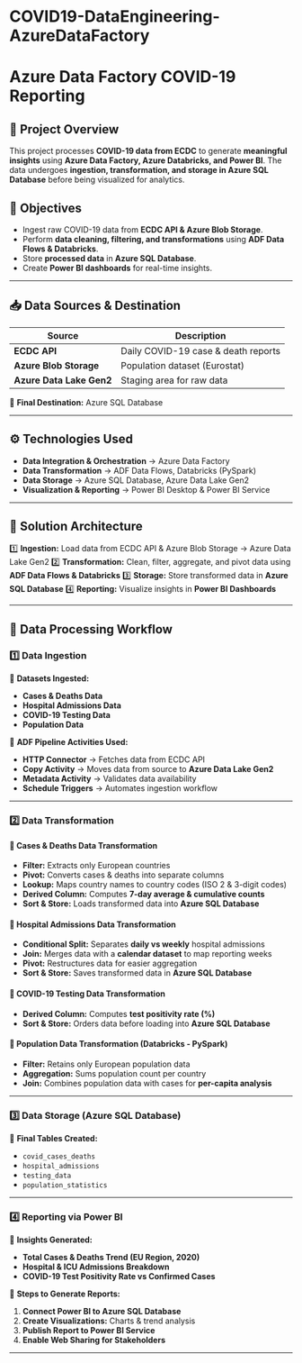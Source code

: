 # COVID19-DataEngineering-AzureDataFactory

# **Azure Data Factory COVID-19 Reporting**

## **📌 Project Overview**
This project processes **COVID-19 data from ECDC** to generate **meaningful insights** using **Azure Data Factory, Azure Databricks, and Power BI**. The data undergoes **ingestion, transformation, and storage in Azure SQL Database** before being visualized for analytics.

## **🎯 Objectives**
- Ingest raw COVID-19 data from **ECDC API & Azure Blob Storage**.
- Perform **data cleaning, filtering, and transformations** using **ADF Data Flows & Databricks**.
- Store **processed data** in **Azure SQL Database**.
- Create **Power BI dashboards** for real-time insights.

---

## **📥 Data Sources & Destination**
| **Source** | **Description** |
|-----------|---------------|
| **ECDC API** | Daily COVID-19 case & death reports |
| **Azure Blob Storage** | Population dataset (Eurostat) |
| **Azure Data Lake Gen2** | Staging area for raw data |

📍 **Final Destination:** Azure SQL Database

---

## **⚙️ Technologies Used**
- **Data Integration & Orchestration** → Azure Data Factory
- **Data Transformation** → ADF Data Flows, Databricks (PySpark)
- **Data Storage** → Azure SQL Database, Azure Data Lake Gen2
- **Visualization & Reporting** → Power BI Desktop & Power BI Service

---

## **🔗 Solution Architecture**
1️⃣ **Ingestion:** Load data from ECDC API & Azure Blob Storage → Azure Data Lake Gen2
2️⃣ **Transformation:** Clean, filter, aggregate, and pivot data using **ADF Data Flows & Databricks**
3️⃣ **Storage:** Store transformed data in **Azure SQL Database**
4️⃣ **Reporting:** Visualize insights in **Power BI Dashboards**

---

## **🚀 Data Processing Workflow**

### **1️⃣ Data Ingestion**
📌 **Datasets Ingested:**
- **Cases & Deaths Data**
- **Hospital Admissions Data**
- **COVID-19 Testing Data**
- **Population Data**

📌 **ADF Pipeline Activities Used:**
- **HTTP Connector** → Fetches data from ECDC API
- **Copy Activity** → Moves data from source to **Azure Data Lake Gen2**
- **Metadata Activity** → Validates data availability
- **Schedule Triggers** → Automates ingestion workflow

---

### **2️⃣ Data Transformation**

#### **🔹 Cases & Deaths Data Transformation**
- **Filter:** Extracts only European countries
- **Pivot:** Converts cases & deaths into separate columns
- **Lookup:** Maps country names to country codes (ISO 2 & 3-digit codes)
- **Derived Column:** Computes **7-day average & cumulative counts**
- **Sort & Store:** Loads transformed data into **Azure SQL Database**

#### **🔹 Hospital Admissions Data Transformation**
- **Conditional Split:** Separates **daily vs weekly** hospital admissions
- **Join:** Merges data with a **calendar dataset** to map reporting weeks
- **Pivot:** Restructures data for easier aggregation
- **Sort & Store:** Saves transformed data in **Azure SQL Database**

#### **🔹 COVID-19 Testing Data Transformation**
- **Derived Column:** Computes **test positivity rate (%)**
- **Sort & Store:** Orders data before loading into **Azure SQL Database**

#### **🔹 Population Data Transformation (Databricks - PySpark)**
- **Filter:** Retains only European population data
- **Aggregation:** Sums population count per country
- **Join:** Combines population data with cases for **per-capita analysis**

---

### **3️⃣ Data Storage (Azure SQL Database)**
📌 **Final Tables Created:**
- `covid_cases_deaths`
- `hospital_admissions`
- `testing_data`
- `population_statistics`

---

### **4️⃣ Reporting via Power BI**
📌 **Insights Generated:**
- **Total Cases & Deaths Trend (EU Region, 2020)**
- **Hospital & ICU Admissions Breakdown**
- **COVID-19 Test Positivity Rate vs Confirmed Cases**

📌 **Steps to Generate Reports:**
1. **Connect Power BI to Azure SQL Database**
2. **Create Visualizations:** Charts & trend analysis
3. **Publish Report to Power BI Service**
4. **Enable Web Sharing for Stakeholders**



---

